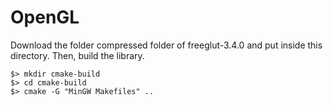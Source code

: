 # OpenGL

Download the folder compressed folder of freeglut-3.4.0 and put inside this directory. Then, build the library.

```shell
$> mkdir cmake-build
$> cd cmake-build
$> cmake -G "MinGW Makefiles" ..
```
